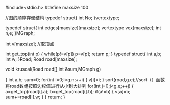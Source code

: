 #include<stdio.h>
#define maxsize 100 

//图的顺序存储结构 
typedef struct{
	int No;
}vertextype;

typedef struct{
	int edges[maxsize][maxsize];
	vertextype vex[maxsize];
	int n,e;
}MGraph;

int v[maxsize];
//取顶点 

int get_top(int p)
{
	while(p!=v[p])
	p=v[p];
	return p; 
 } 
 typedef struct{
 	int a,b;
 	int w;
 }Road;
 Road road[maxsize];
 
 void kruscal(Road road[],int &sum,MGraph g)
 
 {
 	int a,b;
	 sum=0;
	 for(int i=0;i<g.n;++i)
 {
	 	v[i]=i;
	  } 
	  sort(road,g.e);//sort（）函数将road数组按照边权值进行从小到大排列 
	  for(int j=0;j<g.e;++j)
	  {
	  	a=get_top(road[i].a);
	  	b=get_top(road[i].b);
	  	if(a!=b)
	  	{
	  		v[a]=b;
	  		sum+=road[i].w;
                 }
 }
	return;
 }
